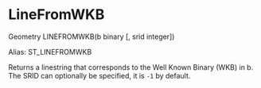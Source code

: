 # LineFromWKB #

Geometry LINEFROMWKB(b binary [, srid integer])

Alias: ST_LINEFROMWKB

Returns a linestring that corresponds to the Well Known Binary (WKB) in b. The SRID can optionally be specified, it is `-1` by default.
